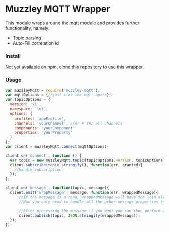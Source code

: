 # Muzzley MQTT Wrapper

This module wraps around the <a href='https://www.npmjs.com/package/mqtt'>mqtt</a> module and provides further functionality, namely:
<ul>
  <li>Topic parsing</li>
  <li>Auto-Fill correlation id</li>
</ul>

### Install
Not yet available on npm, clone this repository to use this wrapper.

### Usage
```js
var muzzleyMqtt = require('muzzley-mqtt');
var mqttOptions = {/*just like the mqtt api*/};
var topicOptions = {
  version: 'v1',
  namespace: 'iot',
  options: {
    profiles: 'appProfile',
    channels: 'yourChannel', //or # for all channels
    components: 'yourComponent'
    properties: 'yourProperty'
  }
};
var client = muzzleyMqtt.connect(mqttOptions);

client.on('connect', function () {
  var topic = new muzzleyMqtt.topic(topicOptions.version, topicOptions.namespace, topicOptions.options);
  client.subscribe(topic.stringify(), function(err, granted){
    //Handle subscription
  });
};

client.on('message', function(topic, message){
  client.emit('wrapMessage', message, function(err, wrappedMessage){
      //If the message is a read, wrappedMessage will have the _cid already set
      //Now you only need to handle all the other message properties (namely io and data)

      //After processing the message if you want you can then perform a publish on the topic
      client.publish(topic, JSON.stringify(wrappedMessage));
  });
});

```
